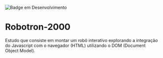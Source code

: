![Badge em Desenvolvimento](http://img.shields.io/static/v1?label=STATUS&message=EM%20DESENVOLVIMENTO&color=GREEN&style=for-the-badge)
# Robotron-2000
<p> Estudo que consiste em montar um robô interativo explorando a integração do Javascript com o navegador (HTML) utilizando o DOM (Document Object Model). </p>
